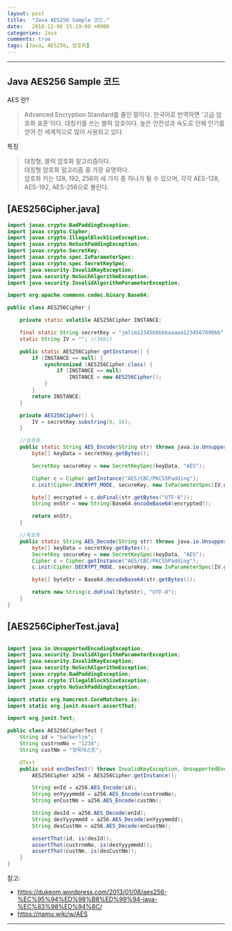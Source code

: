 ```yaml
---
layout: post
title:  "Java AES256 Sample 코드."
date:   2018-12-06 15:19:00 +0900
categories: Java
comments: true
tags: [Java, AES256, 암호화]
---
```


---

Java AES256 Sample 코드
--

AES 란? 
> Advanced Encryption Standard를 줄인 말이다. 한국어로 번역하면 '고급 암호화 표준'이다. 대칭키를 쓰는 블럭 암호이다. 높은 안전성과 속도로 인해 인기를 얻어 전 세계적으로 많이 사용되고 있다.

특징
> 대칭형, 블럭 암호화 알고리즘이다. <br/>대칭형 암호화 알고리즘 중 가장 유명하다. 
<br/>암호화 키는 128, 192, 256의 세 가지 중 하나가 될 수 있으며, 각각 AES-128, AES-192, AES-256으로 불린다. 



[AES256Cipher.java]
--


```java
import javax.crypto.BadPaddingException;
import javax.crypto.Cipher;
import javax.crypto.IllegalBlockSizeException;
import javax.crypto.NoSuchPaddingException;
import javax.crypto.SecretKey;
import javax.crypto.spec.IvParameterSpec;
import javax.crypto.spec.SecretKeySpec;
import java.security.InvalidKeyException;
import java.security.NoSuchAlgorithmException;
import java.security.InvalidAlgorithmParameterException;

import org.apache.commons.codec.binary.Base64;

public class AES256Cipher {

    private static volatile AES256Cipher INSTANCE;

    final static String secretKey = "jmlim12345bbbbbaaaaa123456789066"; //32bit
    static String IV = ""; //16bit

    public static AES256Cipher getInstance() {
        if (INSTANCE == null) {
            synchronized (AES256Cipher.class) {
                if (INSTANCE == null)
                    INSTANCE = new AES256Cipher();
            }
        }
        return INSTANCE;
    }

    private AES256Cipher() {
        IV = secretKey.substring(0, 16);
    }

    //암호화
    public static String AES_Encode(String str) throws java.io.UnsupportedEncodingException, NoSuchAlgorithmException, NoSuchPaddingException, InvalidKeyException, InvalidAlgorithmParameterException, IllegalBlockSizeException, BadPaddingException {
        byte[] keyData = secretKey.getBytes();

        SecretKey secureKey = new SecretKeySpec(keyData, "AES");

        Cipher c = Cipher.getInstance("AES/CBC/PKCS5Padding");
        c.init(Cipher.ENCRYPT_MODE, secureKey, new IvParameterSpec(IV.getBytes()));

        byte[] encrypted = c.doFinal(str.getBytes("UTF-8"));
        String enStr = new String(Base64.encodeBase64(encrypted));

        return enStr;
    }

    //복호화
    public static String AES_Decode(String str) throws java.io.UnsupportedEncodingException, NoSuchAlgorithmException, NoSuchPaddingException, InvalidKeyException, InvalidAlgorithmParameterException, IllegalBlockSizeException, BadPaddingException {
        byte[] keyData = secretKey.getBytes();
        SecretKey secureKey = new SecretKeySpec(keyData, "AES");
        Cipher c = Cipher.getInstance("AES/CBC/PKCS5Padding");
        c.init(Cipher.DECRYPT_MODE, secureKey, new IvParameterSpec(IV.getBytes("UTF-8")));

        byte[] byteStr = Base64.decodeBase64(str.getBytes());

        return new String(c.doFinal(byteStr), "UTF-8");
    }
}

```

[AES256CipherTest.java]
--
```java

import java.io.UnsupportedEncodingException;
import java.security.InvalidAlgorithmParameterException;
import java.security.InvalidKeyException;
import java.security.NoSuchAlgorithmException;
import javax.crypto.BadPaddingException;
import javax.crypto.IllegalBlockSizeException;
import javax.crypto.NoSuchPaddingException;

import static org.hamcrest.CoreMatchers.is;
import static org.junit.Assert.assertThat;

import org.junit.Test;

public class AES256CipherTest {
    String id = "hackerljm";
    String custrnmNo = "1234";
    String custNm = "정묵테스트";

    @Test
    public void encDesTest() throws InvalidKeyException, UnsupportedEncodingException, NoSuchAlgorithmException, NoSuchPaddingException, InvalidAlgorithmParameterException, IllegalBlockSizeException, BadPaddingException {
        AES256Cipher a256 = AES256Cipher.getInstance();

        String enId = a256.AES_Encode(id);
        String enYyyymmdd = a256.AES_Encode(custrnmNo);
        String enCustNm = a256.AES_Encode(custNm);

        String desId = a256.AES_Decode(enId);
        String desYyyymmdd = a256.AES_Decode(enYyyymmdd);
        String desCustNm = a256.AES_Decode(enCustNm);

        assertThat(id, is(desId));
        assertThat(custrnmNo, is(desYyyymmdd));
        assertThat(custNm, is(desCustNm));
    }
}
```

참고: 
 - https://dukeom.wordpress.com/2013/01/08/aes256-%EC%95%94%ED%98%B8%ED%99%94-java-%EC%83%98%ED%94%8C/
 - https://namu.wiki/w/AES

[jekyll-docs]: https://jekyllrb.com/docs/home
[jekyll-gh]:   https://github.com/jekyll/jekyll
[jekyll-talk]: https://talk.jekyllrb.com/
---
